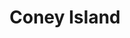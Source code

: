 ---
title: "Coney Island"
address: "Kinnego Marina Caravan Park, Kinnego Marina Oxford island Annaloiste Road, Lurgan, Co. Armagh, BT66 6NJ"
tel: "+44 (0)28 3832 7573"
county: "Armagh"
category: "Coarse Angling"
type: "Content"
lat: "54.462921142578125"
lng: "-6.33630895614624"
---